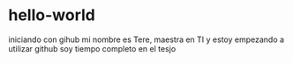 # hello-world
iniciando con gihub
mi nombre es Tere, maestra en TI y estoy empezando a utilizar github
soy tiempo completo en el tesjo
